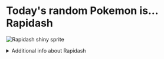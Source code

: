 # Today's random Pokemon is... Rapidash

![Rapidash shiny sprite](https://raw.githubusercontent.com/PokeAPI/sprites/master/sprites/pokemon/shiny/78.png)

<details>
<summary>Additional info about Rapidash</summary>

| srpite type | image |
|------|------|
| back_default | ![Rapidash back_default sprite](https://raw.githubusercontent.com/PokeAPI/sprites/master/sprites/pokemon/back/78.png) |
| back_shiny | ![Rapidash back_shiny sprite](https://raw.githubusercontent.com/PokeAPI/sprites/master/sprites/pokemon/back/shiny/78.png) |
| front_default | ![Rapidash front_default sprite](https://raw.githubusercontent.com/PokeAPI/sprites/master/sprites/pokemon/78.png) | </details>